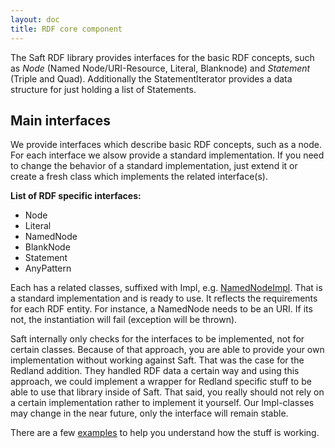 ```yaml
---
layout: doc
title: RDF core component
---
```


The Saft RDF library provides interfaces for the basic RDF concepts, such as _Node_ (Named Node/URI-Resource, Literal, Blanknode) and _Statement_ (Triple and Quad). Additionally the StatementIterator provides a data structure for just holding a list of Statements.

## Main interfaces

We provide interfaces which describe basic RDF concepts, such as a node. For each interface we alsow provide a standard implementation. If you need to change the behavior of a standard implementation, just extend it or create a fresh class which implements the related interface(s).

**List of RDF specific interfaces:**
  * Node
  * Literal
  * NamedNode
  * BlankNode
  * Statement
  * AnyPattern

Each has a related classes, suffixed with Impl, e.g. [NamedNodeImpl](https://github.com/SaftIng/Saft/blob/master/src/Saft/Rdf/NamedNodeImpl.php). That is a standard implementation and is ready to use. It reflects the requirements for each RDF entity. For instance, a NamedNode needs to be an URI. If its not, the instantiation will fail (exception will be thrown).

Saft internally only checks for the interfaces to be implemented, not for certain classes. Because of that approach, you are able to provide your own implementation without working against Saft. That was the case for the Redland addition. They handled RDF data a certain way and using this approach, we could implement a wrapper for Redland specific stuff to be able to use that library inside of Saft. That said, you really should not rely on a certain implementation rather to implement it yourself. Our Impl-classes may change in the near future, only the interface will remain stable.

There are a few [examples](https://github.com/SaftIng/Saft.example) to help you understand how the stuff is working.
